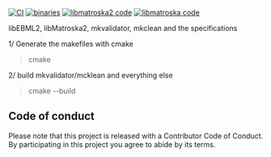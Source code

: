 [![CI](https://github.com/Matroska-Org/foundation-source/actions/workflows/generate-tools.yaml/badge.svg)](https://github.com/Matroska-Org/foundation-source/actions/workflows/generate-tools.yaml)
[![binaries](https://github.com/Matroska-Org/foundation-source/actions/workflows/generate-tools-bin.yaml/badge.svg)](https://github.com/Matroska-Org/foundation-source/actions/workflows/generate-tools-bin.yaml)
[![libmatroska2 code](https://github.com/Matroska-Org/foundation-source/actions/workflows/libmatroska2-semantic.yaml/badge.svg)](https://github.com/Matroska-Org/foundation-source/actions/workflows/libmatroska2-semantic.yaml)
[![libmatroska code](https://github.com/Matroska-Org/foundation-source/actions/workflows/libmatroska-semantic.yaml/badge.svg)](https://github.com/Matroska-Org/foundation-source/actions/workflows/libmatroska-semantic.yaml)

libEBML2, libMatroska2, mkvalidator, mkclean and the specifications

1/ Generate the makefiles with cmake

> cmake

2/ build mkvalidator/mcklean and everything else

> cmake --build


## Code of conduct

Please note that this project is released with a Contributor Code of Conduct. By participating in this project you agree to abide by its terms.
